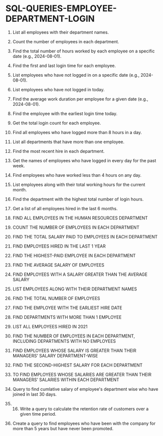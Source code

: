 # SQL-QUERIES-EMPLOYEE-DEPARTMENT-LOGIN

1. List all employees with their department names.
2. Count the number of employees in each department.
3. Find the total number of hours worked by each employee on a specific date (e.g., 2024-08-01).
4. Find the first and last login time for each employee.
5. List employees who have not logged in on a specific date (e.g., 2024-08-01).
6. List employees who have not logged in today.
7. Find the average work duration per employee for a given date (e.g., 2024-08-01).
8. Find the employee with the earliest login time today.
9. Get the total login count for each employee.
10. Find all employees who have logged more than 8 hours in a day.
11. List all departments that have more than one employee.
12. Find the most recent hire in each department.
13. Get the names of employees who have logged in every day for the past week.
14. Find employees who have worked less than 4 hours on any day.
15. List employees along with their total working hours for the current month.
16. Find the department with the highest total number of login hours.
17. Get a list of all employees hired in the last 6 months.

1. FIND ALL EMPLOYEES IN THE HUMAN RESOURCES DEPARTMENT
2. COUNT THE NUMBER OF EMPLOYEES IN EACH DEPARTMENT
3. FIND THE TOTAL SALARY PAID TO EMPLOYEES IN EACH DEPARTMENT
4. FIND EMPLOYEES HIRED IN THE LAST 1 YEAR
5. FIND THE HIGHEST-PAID EMPLOYEE IN EACH DEPARTMENT
6. FIND THE AVERAGE SALARY OF EMPLOYEES
7. FIND EMPLOYEES WITH A SALARY GREATER THAN THE AVERAGE SALARY
8. LIST EMPLOYEES ALONG WITH THEIR DEPARTMENT NAMES
9. FIND THE TOTAL NUMBER OF EMPLOYEES
10. FIND THE EMPLOYEE WITH THE EARLIEST HIRE DATE
11. FIND DEPARTMENTS WITH MORE THAN 1 EMPLOYEE
12. LIST ALL EMPLOYEES HIRED IN 2021
13. FIND THE NUMBER OF EMPLOYEES IN EACH DEPARTMENT, INCLUDING DEPARTMENTS WITH NO EMPLOYEES
14. FIND EMPLOYEES WHOSE SALARY IS GREATER THAN THEIR MANAGERS' SALARY DEPARTMENT-WISE
15. FIND THE SECOND-HIGHEST SALARY FOR EACH DEPARTMENT
16. TO FIND EMPLOYEES WHOSE SALARIES ARE GREATER THAN THEIR MANAGERS' SALARIES WITHIN EACH DEPARTMENT
17. Query to find cumlative salary of employee's department wise who have joined in last 30 days.
18. 16. Write a query to calculate the retention rate of customers over a given time period.
19. Create a query to find employees who have been with the company for more than 5 years but have never been promoted.

